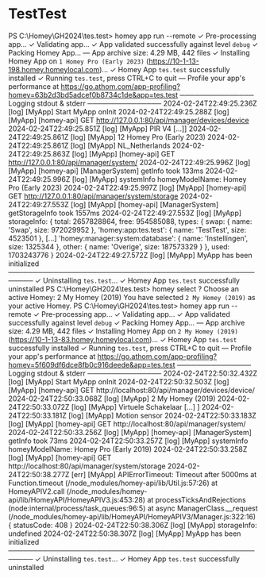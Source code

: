 # TestTest

PS C:\Homey\GH2024\tes.test> homey app run     --remote 
✓ Pre-processing app...
✓ Validating app...
✓ App validated successfully against level `debug`
✓ Packing Homey App...
 — App archive size: 4.29 MB, 442 files
✓ Installing Homey App on `1 Homey Pro (Early 2023)` (https://10-1-13-198.homey.homeylocal.com)...
✓ Homey App `tes.test` successfully installed
✓ Running `tes.test`, press CTRL+C to quit
 — Profile your app's performance at https://go.athom.com/app-profiling?homey=63b2d3bd5adcef0b8734c1de&app=tes.test
─────────────── Logging stdout & stderr ───────────────
2024-02-24T22:49:25.236Z [log] [MyApp] Start MyApp onInit 
2024-02-24T22:49:25.288Z [log] [MyApp] [homey-api] GET http://127.0.0.1:80/api/manager/devices/device
2024-02-24T22:49:25.851Z [log] [MyApp] PIR V4
[...]]
2024-02-24T22:49:25.861Z [log] [MyApp] 12 Homey Pro (Early 2023)
2024-02-24T22:49:25.861Z [log] [MyApp] NL_Netherlands
2024-02-24T22:49:25.863Z [log] [MyApp] [homey-api] GET http://127.0.0.1:80/api/manager/system/
2024-02-24T22:49:25.996Z [log] [MyApp] [homey-api] [ManagerSystem] getInfo took 133ms
2024-02-24T22:49:25.996Z [log] [MyApp] systemInfo homeyModelName:  Homey Pro (Early 2023)
2024-02-24T22:49:25.997Z [log] [MyApp] [homey-api] GET http://127.0.0.1:80/api/manager/system/storage
2024-02-24T22:49:27.553Z [log] [MyApp] [homey-api] [ManagerSystem] getStorageInfo took 1557ms
2024-02-24T22:49:27.553Z [log] [MyApp] storageInfo:  {
  total: 2657828864,
  free: 954585088,
  types: {
    swap: { name: 'Swap', size: 972029952 },
    'homey:app:tes.test': { name: 'TestTest', size: 4523501 },
[...]
    'homey:manager:system:database': { name: 'Instellingen', size: 1325344 },
    other: { name: 'Overige', size: 187573329 }
  },
  used: 1703243776
}
2024-02-24T22:49:27.572Z [log] [MyApp] MyApp has been initialized
───────────────────────────────────────────────────────
✓ Uninstalling `tes.test`...
✓ Homey App `tes.test` successfully uninstalled
PS C:\Homey\GH2024\tes.test> homey select
? Choose an active Homey: 2 My Homey (2019)
You have selected `2 My Homey (2019)` as your active Homey.
PS C:\Homey\GH2024\tes.test> homey app run     --remote 
✓ Pre-processing app...
✓ Validating app...
✓ App validated successfully against level `debug`
✓ Packing Homey App...
 — App archive size: 4.29 MB, 442 files
✓ Installing Homey App on `2 My Homey (2019)` (https://10-1-13-83.homey.homeylocal.com)...
✓ Homey App `tes.test` successfully installed
✓ Running `tes.test`, press CTRL+C to quit
 — Profile your app's performance at https://go.athom.com/app-profiling?homey=5f609df6dce8fb0c916deede&app=tes.test
─────────────── Logging stdout & stderr ───────────────
2024-02-24T22:50:32.432Z [log] [MyApp] Start MyApp onInit 
2024-02-24T22:50:32.503Z [log] [MyApp] [homey-api] GET http://localhost:80/api/manager/devices/device/
2024-02-24T22:50:33.068Z [log] [MyApp] 2 My Homey (2019)
2024-02-24T22:50:33.072Z [log] [MyApp] Virtuele Schakelaar
[...]
]
2024-02-24T22:50:33.181Z [log] [MyApp] Motion sensor
2024-02-24T22:50:33.183Z [log] [MyApp] [homey-api] GET http://localhost:80/api/manager/system/
2024-02-24T22:50:33.256Z [log] [MyApp] [homey-api] [ManagerSystem] getInfo took 73ms
2024-02-24T22:50:33.257Z [log] [MyApp] systemInfo homeyModelName:  Homey Pro (Early 2019)
2024-02-24T22:50:33.258Z [log] [MyApp] [homey-api] GET http://localhost:80/api/manager/system/storage
2024-02-24T22:50:38.277Z [err] [MyApp] APIErrorTimeout: Timeout after 5000ms
    at Function.timeout (/node_modules/homey-api/lib/Util.js:57:26)
    at HomeyAPIV2.call (/node_modules/homey-api/lib/HomeyAPI/HomeyAPIV3.js:453:28)
    at processTicksAndRejections (node:internal/process/task_queues:96:5)
    at async ManagerClass.__request (/node_modules/homey-api/lib/HomeyAPI/HomeyAPIV3/Manager.js:322:16) {
  statusCode: 408
}
2024-02-24T22:50:38.306Z [log] [MyApp] storageInfo:  undefined
2024-02-24T22:50:38.307Z [log] [MyApp] MyApp has been initialized
───────────────────────────────────────────────────────
✓ Uninstalling `tes.test`...
✓ Homey App `tes.test` successfully uninstalled